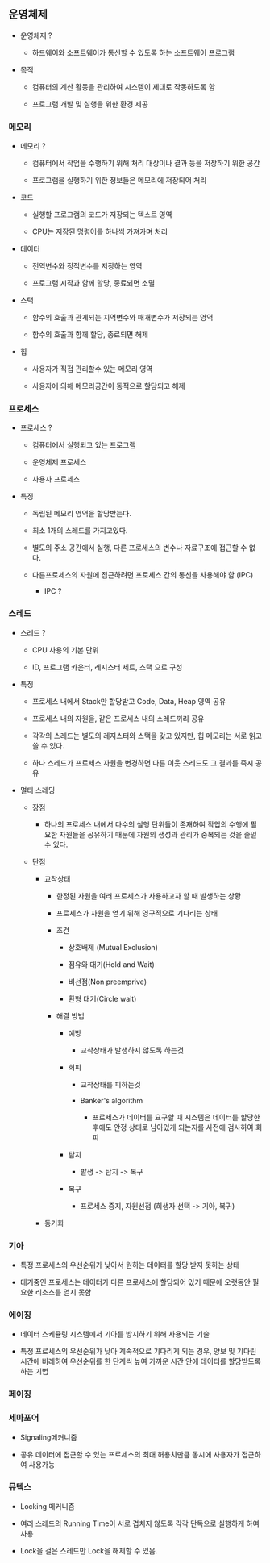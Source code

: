 ## 운영체제

- 운영체제 ?

	- 하드웨어와 소프트웨어가 통신할 수 있도록 하는 소프트웨어 프로그램

- 목적

	- 컴퓨터의 계산 활동을 관리하여 시스템이 제대로 작동하도록 함

	- 프로그램 개발 및 실행을 위한 환경 제공

### 메모리

- 메모리 ? 

	- 컴퓨터에서 작업을 수행하기 위해 처리 대상이나 결과 등을 저장하기 위한 공간

	- 프로그램을 실행하기 위한 정보들은 메모리에 저장되어 처리

- 코드

	- 실행할 프로그램의 코드가 저장되는 텍스트 영역

	- CPU는 저장된 명령어를 하나씩 가져가며 처리

- 데이터

	- 전역변수와 정적변수를 저장하는 영역

	- 프로그램 시작과 함께 할당, 종료되면 소멸

- 스택

	- 함수의 호출과 관계되는 지역변수와 매개변수가 저장되는 영역

	- 함수의 호출과 함께 할당, 종료되면 해제

- 힙

	- 사용자가 직접 관리할수 있는 메모리 영역

	- 사용자에 의해 메모리공간이 동적으로 할당되고 해제

### 프로세스

- 프로세스 ?

	- 컴퓨터에서 실행되고 있는 프로그램

	- 운영체제 프로세스

	- 사용자 프로세스

- 특징

	- 독립된 메모리 영역을 할당받는다.

	- 최소 1개의 스레드를 가지고있다.

	- 별도의 주소 공간에서 실행, 다른 프로세스의 변수나 자료구조에 접근할 수 없다.

	- 다른프로세스의 자원에 접근하려면 프로세스 간의 통신을 사용해야 함 (IPC)

		- IPC ?

### 스레드

- 스레드 ?

	- CPU 사용의 기본 단위

	- ID, 프로그램 카운터, 레지스터 세트, 스택 으로 구성

- 특징

	- 프로세스 내에서 Stack만 할당받고 Code, Data, Heap 영역 공유

	- 프로세스 내의 자원을, 같은 프로세스 내의 스레드끼리 공유

	- 각각의 스레드는 별도의 레지스터와 스택을 갖고 있지만, 힙 메모리는 서로 읽고 쓸 수 있다.

	- 하나 스레드가 프로세스 자원을 변경하면 다른 이웃 스레드도 그 결과를 즉시 공유

- 멀티 스레딩

	- 장점

		- 하나의 프로세스 내에서 다수의 실행 단위들이 존재하여 작업의 수행에 필요한 자원들을 공유하기 때문에 자원의 생성과 관리가 중복되는 것을 줄일 수 있다.

	- 단점

		- 교착상태

			- 한정된 자원을 여러 프로세스가 사용하고자 할 때 발생하는 상황

			- 프로세스가 자원을 얻기 위해 영구적으로 기다리는 상태

			- 조건

				- 상호배제 (Mutual Exclusion)

				- 점유와 대기(Hold and Wait)

				- 비선점(Non preemprive)

				- 환형 대기(Circle wait)

			- 해결 방법

				- 예방

					- 교착상태가 발생하지 않도록 하는것

				- 회피

					- 교착상태를 피하는것

					- Banker's algorithm

					  - 프로세스가 데이터를 요구할 때 시스템은 데이터를 할당한 후에도 안정 상태로 남아있게 되는지를 사전에 검사하여 회피

				- 탐지

					- 발생 -> 탐지 -> 복구

				- 복구

					- 프로세스 중지, 자원선점 (희생자 선택 -> 기아, 복귀)

		- 동기화

### 기아

- 특정 프로세스의 우선순위가 낮아서 원하는 데이터를 할당 받지 못하는 상태

- 대기중인 프로세스는 데이터가 다른 프로세스에 할당되어 있기 때문에 오랫동안 필요한 리소스를 얻지 못함

### 에이징

- 데이터 스케쥴링 시스템에서 기아를 방지하기 위해 사용되는 기술

- 특정 프로세스의 우선순위가 낮아 계속적으로 기다리게 되는 경우, 양보 및 기다린 시간에 비례하여 우선순위를 한 단계씩 높여 가까운 시간 안에 데이터를 할당받도록 하는 기법

### 페이징

### 세마포어

- Signaling메커니즘

- 공유 데이터에 접근할 수 있는 프로세스의 최대 허용치만큼 동시에 사용자가 접근하여 사용가능

### 뮤텍스

- Locking 메커니즘

- 여러 스레드의 Running Time이 서로 겹치지 않도록 각각 단독으로 실행하게 하여 사용

- Lock을 걸은 스레드만 Lock을 해제할 수 있음.


